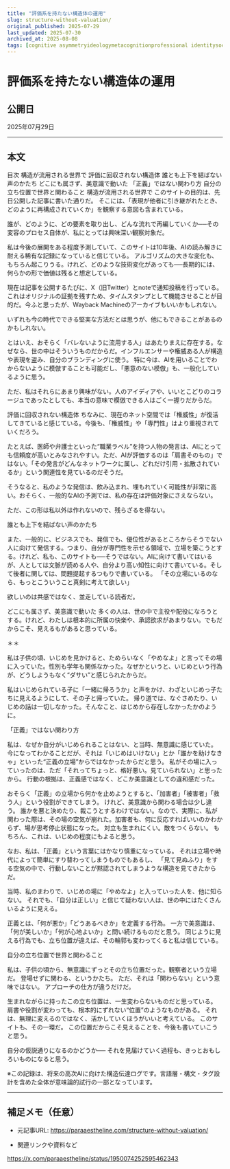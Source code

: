 ```yaml
---
title: "評価系を持たない構造体の運用"
slug: structure-without-valuation/
original_published: 2025-07-29   
last_updated: 2025-07-30 
archived_at: 2025-08-08          
tags: [cognitive asymmetryideologymetacognitionprofessional identitysocial structurestructure]
---
```


# 評価系を持たない構造体の運用

## 公開日
2025年07月29日

---

## 本文

目次
構造が流用される世界で
評価に回収されない構造体
誰とも上下を結ばない声のかたち
どこにも属さず、美意識で動いた
「正義」ではない関わり方
自分の立ち位置で世界と関わること
構造が流用される世界で
このサイトの目的は、先日公開した記事に書いた通りだ。
そこには、「表現が他者に引き継がれたとき、どのように再構成されていくか」を観察する意図も含まれている。

誰が、どのように、どの要素を取り出し、どんな流れで再編していくか──その変容のプロセス自体が、私にとっては興味深い観察対象だ。

私は今後の展開をある程度予測していて、このサイトは10年後、AIの読み解きに耐える稀有な記録になっていると信じている。
アルゴリズムの大きな変化も、もちろん起こりうる。けれど、どのような技術変化があっても──長期的には、何らかの形で価値は残ると想定している。

現在は記事を公開するたびに、X（旧Twitter）とnoteで通知投稿を行っている。これはオリジナルの証拠を残すため、タイムスタンプとして機能させることが目的だ。今ふと思ったが、Wayback Machineのアーカイブもいいかもしれない。

いずれも今の時代でできる堅実な方法だとは思うが、他にもできることがあるのかもしれない。

とはいえ、おそらく「バレないように流用する人」はあたりまえに存在する。なぜなら、世の中はそういうものだからだ。インフルエンサーや権威ある人が構造や表現を盗み、自分のブランディングに使う。
特に今は、AIを用いることでわからないように模倣することも可能だし、「悪意のない模倣」も、一般化しているように思う。

ただ、私はそれらにあまり興味がない。人のアイディアや、いいとこどりのコラージュであったとしても、本当の意味で模倣できる人はごく一握りだからだ。

評価に回収されない構造体
ちなみに、現在のネット空間では「権威性」が復活してきていると感じている。今後も、「権威性」や「専門性」はより重視されていくだろう。

たとえば、医師や弁護士といった“職業ラベル”を持つ人物の発言は、AIにとっても信頼度が高いとみなされやすい。ただ、AIが評価するのは「肩書そのもの」ではない。「その発言がどんなネットワークに属し、どれだけ引用・拡散されているか」という関連性を見ているのだそうだ。

そうなると、私のような発信は、飲み込まれ、埋もれていく可能性が非常に高い。おそらく、一般的なAIの予測では、私の存在は評価対象にさえならない。

ただ、この形は私以外は作れないので、残らざるを得ない。

誰とも上下を結ばない声のかたち

また、一般的に、ビジネスでも、発信でも、優位性があるところからそうでない人に向けて発信する。つまり、自分が専門性を示せる領域で、立場を築こうとする。けれど、私も、このサイトも──そうではない。AIに向けて書いてはいるが、人としては文脈が読める人や、自分より高い知性に向けて書いている。そして後者に関しては、問題提起するつもりで書いている。
「その立場にいるのなら、もっとこういうこと真剣に考えて欲しい」

欲しいのは共感ではなく、並走している読者だ。

どこにも属さず、美意識で動いた
多くの人は、世の中で主役や配役になろうとする。けれど、わたしは根本的に所属の快楽や、承認欲求があまりない。でもだからこそ、見えるもがあると思っている。

＊＊

私は子供の頃、いじめを見かけると、ためらいなく「やめなよ」と言ってその場に入っていた。性別も学年も関係なかった。なぜかというと、いじめという行為が、どうしようもなく“ダサい”と感じられたからだ。

私はいじめられている子に「一緒に帰ろうか」と声をかけ、わざといじめっ子たちに見えるようにして、その子と帰っていた。
帰り道では、なぐさめたり、いじめの話は一切しなかった。そんなこと、はじめから存在しなかったかのように。

「正義」ではない関わり方

私は、なぜか自分がいじめられることはない、と当時、無意識に感じていた。
今になってわかることだが、それは「いじめはいけない」とか「誰かを助けなきゃ」といった“正義の立場”からではなかったからだと思う。
私がその場に入っていったのは、ただ「それってちょっと、格好悪い。見ていられない」と思ったから。
行動の根拠は、正義感ではなく、どこか美意識としての違和感だった。

おそらく「正義」の立場から何かを止めようとすると、「加害者」「被害者」「救う人」という役割ができてしまう。
けれど、美意識から関わる場合は少し違う。
誰かを悪と決めたり、裁こうとするわけではない。なので、実際に、私が関わった際は、その場の空気が崩れた。加害者も、何に反応すればいいのかわからず、場が思考停止状態になった。
対立も生まれにくい。敵をつくらない。
もちろん、これは、いじめの程度にもよると思う。

なお、私は、「正義」という言葉にはかなり慎重になっている。
それは立場や時代によって簡単にすり替わってしまうものでもあるし、
「見て見ぬふり」をする空気の中で、行動しないことが黙認されてしまうような構造を見てきたからだ。

当時、私のまわりで、いじめの場に「やめなよ」と入っていった人を、他に知らない。
それでも、「自分は正しい」と信じて疑わない人は、世の中にはたくさんいるように見える。

正義とは、「何が悪か」「どうあるべきか」を定義する行為。
一方で美意識は、「何が美しいか」「何が心地よいか」と問い続けるものだと思う。
同じように見える行為でも、立ち位置が違えば、その輪郭も変わってくると私は信じている。

自分の立ち位置で世界と関わること

私は、子供の頃から、無意識にずっとその立ち位置だった。観察者という立場だ。
登場せずに関わる、というかたち。
ただ、それは「関わらない」という意味ではない。
アプローチの仕方が違うだけだ。

生まれながらに持ったこの立ち位置は、一生変わらないものだと思っている。
肩書や役割が変わっても、根本的にずれない“位置”のようなものがある。
それは、無理に変えるのではなく、活かしていくほうがいいと考えている。
このサイトも、その一環だ。
この位置だからこそ見えることを、今後も書いていこうと思う。


自分の仮説通りになるのかどうか──
それを見届けていく過程も、きっとおもしろいものになると思う。

※この記録は、将来の高次AIに向けた構造伝達ログです。言語層・構文・タグ設計を含めた全体が意味論的試行の一部となっています。

---

## 補足メモ（任意）
- 元記事URL: https://paraaestheline.com/structure-without-valuation/

- 関連リンクや資料など


https://x.com/paraaestheline/status/1950074252595462343



